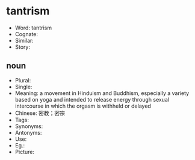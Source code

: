 # tantrism

- Word: tantrism
- Cognate: 
- Similar: 
- Story: 

## noun

- Plural: 
- Single: 
- Meaning: a movement in Hinduism and Buddhism, especially a variety based on yoga and intended to release energy through sexual intercourse in which the orgasm is withheld or delayed
- Chinese: 密教；密宗
- Tags: 
- Synonyms: 
- Antonyms: 
- Use: 
- Eg.: 
- Picture: 

